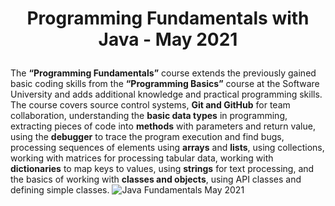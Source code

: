 # <p align="center"> Programming Fundamentals with Java - May 2021 <p>
The **“Programming Fundamentals”** course extends the previously gained basic coding skills from the **“Programming Basics”** course at the Software University and adds additional knowledge and practical programming skills. The course covers source control systems, **Git and GitHub** for team collaboration, understanding the **basic data types** in programming, extracting pieces of code into **methods** with parameters and return value, using the **debugger** to trace the program execution and find bugs, processing sequences of elements using **arrays** and **lists**, using collections, working with matrices for processing tabular data, working with **dictionaries** to map keys to values, using **strings** for text processing, and the basics of working with **classes and objects**, using API classes and defining simple classes.
![Java Fundamentals May 2021](https://user-images.githubusercontent.com/11089783/149883720-8c878357-d51e-4d0b-9d94-0d856198dbd7.png)
